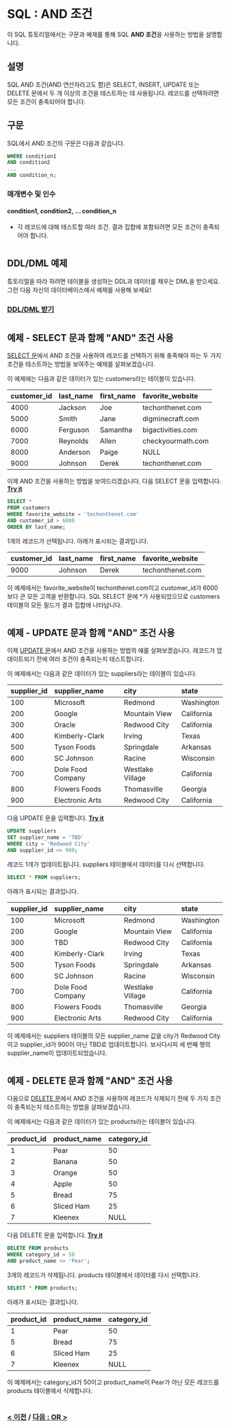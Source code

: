 # SQL : AND 조건

이 SQL 튜토리얼에서는 구문과 예제를 통해 SQL **AND 조건**을 사용하는 방법을 설명합니다.

## 설명
SQL AND 조건(AND 연산자라고도 함)은 SELECT, INSERT, UPDATE 또는 DELETE 문에서 두 개 이상의 조건을 테스트하는 데 사용됩니다. 레코드를 선택하려면 모든 조건이 충족되어야 합니다.

## 구문
SQL에서 AND 조건의 구문은 다음과 같습니다.
```SQL
WHERE condition1
AND condition2
...
AND condition_n;
```
### 매개변수 및 인수
#### condition1, condition2, ... condition_n
- 각 레코드에 대해 테스트할 여러 조건. 결과 집합에 포함되려면 모든 조건이 충족되어야 합니다.

#
## DDL/DML 예제
튜토리얼을 따라 하려면 테이블을 생성하는 DDL과 데이터를 채우는 DML을 받으세요. 그런 다음 자신의 데이터베이스에서 예제를 사용해 보세요!
### [DDL/DML 받기](https://www.techonthenet.com/sql/and_ddl.php)

#
## 예제 - SELECT 문과 함께 "AND" 조건 사용
[SELECT 문](https://github.com/riz-jeong/TechOnTheNet-Korean-Translation/blob/master/SQL/SELECT.md)에서 AND 조건을 사용하여 레코드를 선택하기 위해 충족해야 하는 두 가지 조건을 테스트하는 방법을 보여주는 예제를 살펴보겠습니다.

이 예제에는 다음과 같은 데이터가 있는 customers라는 테이블이 있습니다.

| customer_id | last_name | first_name | favorite_website  |
| :---------- | :-------- | :--------- | :---------------- |
| 4000        | Jackson   | Joe        | techonthenet.com  |
| 5000        | Smith     | Jane       | digminecraft.com  |
| 6000        | Ferguson  | Samantha   | bigactivities.com |
| 7000        | Reynolds  | Allen      | checkyourmath.com |
| 8000        | Anderson  | Paige      | NULL              |
| 9000        | Johnson   | Derek      | techonthenet.com  |

이제 AND 조건을 사용하는 방법을 보여드리겠습니다. 다음 SELECT 문을 입력합니다. **[Try it](https://www.techonthenet.com/sql/and_try_sql.php)**
```SQL
SELECT *
FROM customers
WHERE favorite_website = 'techonthenet.com'
AND customer_id > 6000
ORDER BY last_name;
```
1개의 레코드가 선택됩니다. 아래가 표시되는 결과입니다.

| customer_id | last_name | first_name | favorite_website |
| :---------- | :-------- | :--------- | :--------------- |
| 9000        | Johnson   | Derek      | techonthenet.com |

이 예제에서는 favorite_website이 techonthenet.com이고 customer_id가 6000보다 큰 모든 고객을 반환합니다. SQL SELECT 문에 *가 사용되었으므로 customers 테이블의 모든 필드가 결과 집합에 나타납니다.

#
## 예제 - UPDATE 문과 함께 "AND" 조건 사용
이제 [UPDATE 문](https://github.com/riz-jeong/TechOnTheNet-Korean-Translation/blob/master/SQL/UPDATE.md)에서 AND 조건을 사용하는 방법의 예를 살펴보겠습니다. 레코드가 업데이트되기 전에 여러 조건이 충족되는지 테스트합니다.

이 예제에서는 다음과 같은 데이터가 있는 suppliers라는 테이블이 있습니다.

| supplier_id | supplier_name     | city             | state      |
| :---------- | :---------------- | :--------------- | :--------- |
| 100         | Microsoft         | Redmond          | Washington |
| 200         | Google            | Mountain View    | California |
| 300         | Oracle            | Redwood City     | California |
| 400         | Kimberly-Clark    | Irving           | Texas      |
| 500         | Tyson Foods       | Springdale       | Arkansas   |
| 600         | SC Johnson        | Racine           | Wisconsin  |
| 700         | Dole Food Company | Westlake Village | California |
| 800         | Flowers Foods     | Thomasville      | Georgia    |
| 900         | Electronic Arts   | Redwood City     | California |

다음 UPDATE 문을 입력합니다. **[Try it](https://www.techonthenet.com/sql/and_try_sql.php)**
```SQL
UPDATE suppliers
SET supplier_name = 'TBD'
WHERE city = 'Redwood City'
AND supplier_id <> 900;
```
레코드 1개가 업데이트됩니다. suppliers 테이블에서 데이터를 다시 선택합니다.
```SQL
SELECT * FROM suppliers;
```
아래가 표시되는 결과입니다.

| supplier_id | supplier_name     | city             | state      |
| :---------- | :---------------- | :--------------- | :--------- |
| 100         | Microsoft         | Redmond          | Washington |
| 200         | Google            | Mountain View    | California |
| 300         | TBD               | Redwood City     | California |
| 400         | Kimberly-Clark    | Irving           | Texas      |
| 500         | Tyson Foods       | Springdale       | Arkansas   |
| 600         | SC Johnson        | Racine           | Wisconsin  |
| 700         | Dole Food Company | Westlake Village | California |
| 800         | Flowers Foods     | Thomasville      | Georgia    |
| 900         | Electronic Arts   | Redwood City     | California |

이 예제에서는 suppliers 테이블의 모든 supplier_name 값을 city가 Redwood City이고 supplier_id가 900이 아닌 TBD로 업데이트합니다. 보시다시피 세 번째 행의 supplier_name이 업데이트되었습니다.

#
## 예제 - DELETE 문과 함께 "AND" 조건 사용
다음으로 [DELETE 문](https://github.com/riz-jeong/TechOnTheNet-Korean-Translation/blob/master/SQL/DELETE.md)에서 AND 조건을 사용하여 레코드가 삭제되기 전에 두 가지 조건이 충족되는지 테스트하는 방법을 살펴보겠습니다.

이 예제에서는 다음과 같은 데이터가 있는 products라는 테이블이 있습니다.

| product_id | product_name | category_id |
| :--------- | :----------- | :---------- |
| 1          | Pear         | 50          |
| 2          | Banana       | 50          |
| 3          | Orange       | 50          |
| 4          | Apple        | 50          |
| 5          | Bread        | 75          |
| 6          | Sliced Ham   | 25          |
| 7          | Kleenex      | NULL        |

다음 DELETE 문을 입력합니다. **[Try it](https://www.techonthenet.com/sql/and_try_sql.php)**
```SQL
DELETE FROM products
WHERE category_id = 50
AND product_name <> 'Pear';
```
3개의 레코드가 삭제됩니다. products 테이블에서 데이터를 다시 선택합니다.
```SQL
SELECT * FROM products;
```
아래가 표시되는 결과입니다.

| product_id | product_name | category_id |
| :--------- | :----------- | :---------- |
| 1          | Pear         | 50          |
| 5          | Bread        | 75          |
| 6          | Sliced Ham   | 25          |
| 7          | Kleenex      | NULL        |

이 예제에서는 category_id가 50이고 product_name이 Pear가 아닌 모든 레코드를 products 테이블에서 삭제합니다.

#
### [< 이전](https://github.com/riz-jeong/TechOnTheNet-Korean-Translation/blob/master/SQL/ORDER_BY.md) / [다음 : OR >](https://github.com/riz-jeong/TechOnTheNet-Korean-Translation/blob/master/SQL/OR.md)